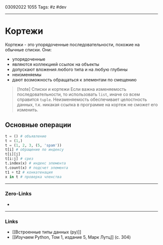03092022 1055
Tags: #z #dev

---
# Кортежи

Кортежи - это упорядоченные последовательности, похожие на обычные списки.
Они:
- упорядоченные
- являются коллекцией ссылок на объекты
- допускают вложения любого типа и на любую глубины
- неизменяемы
- дают возможность обращаться к элементам по смещению

>[!note] Списки и кортежи
>Если важна изменяемость последовательности, то использовать `list`, иначе со всем справится `tuple`. Неизменяемость обеспечивает целостность данных, т.к. никакая ссылка в программе на кортеж не сможет его изменить.

## Основные операции

```python
t = () # объявление
t = (1,)
t = (1, 2, 3, (5, 'spam'))
t[i] # обращение по индексу
t[i][j]
t[i:j] # срез
t.index(x) # индекс элемента
t.count(x) # подсчет элемента
t1 + t2 # конкатенация
x in t # проверка членства
```

---
### Zero-Links
- 

---
### Links
- [[Встроенные типы данных (py)]]
- [[Изучаем Python, Том 1, издание 5, Марк Лутц]] (с. 304)